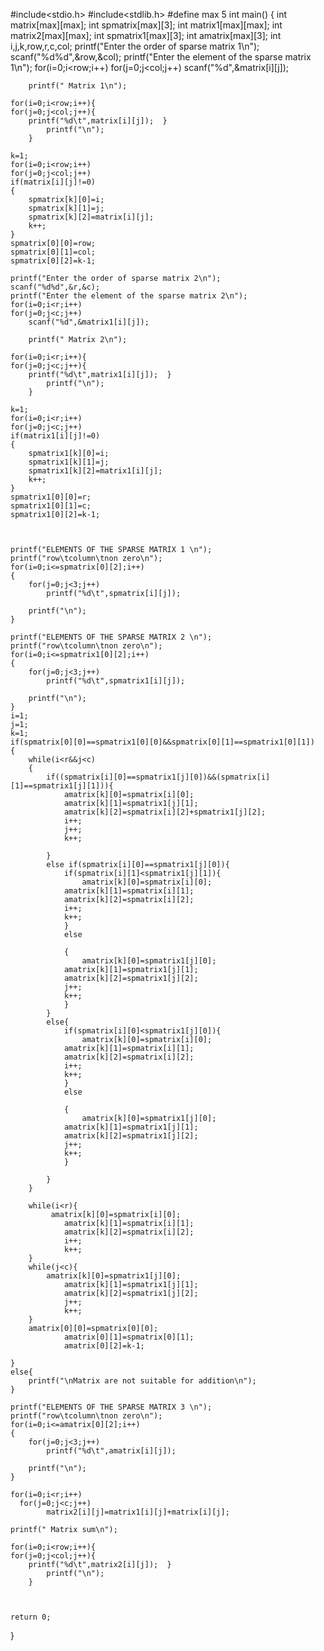 
#include<stdio.h>
#include<stdlib.h>
#define max 5
int main()
{
	int matrix[max][max];
	int spmatrix[max][3];
	int matrix1[max][max];
    int matrix2[max][max];
	int spmatrix1[max][3];
	int amatrix[max][3];
	int i,j,k,row,r,c,col;
	printf("Enter the order of sparse matrix 1\n");
	scanf("%d%d",&row,&col);
	printf("Enter the element of the sparse matrix 1\n");
	for(i=0;i<row;i++)
	for(j=0;j<col;j++)
	 scanf("%d",&matrix[i][j]);
		
		printf(" Matrix 1\n");
		
 	for(i=0;i<row;i++){
	for(j=0;j<col;j++){
		printf("%d\t",matrix[i][j]);  }
			printf("\n");
		}
		
	k=1;
	for(i=0;i<row;i++)
	for(j=0;j<col;j++)
	if(matrix[i][j]!=0)
	{
		spmatrix[k][0]=i;
		spmatrix[k][1]=j;
		spmatrix[k][2]=matrix[i][j];
		k++;
	}
	spmatrix[0][0]=row;
	spmatrix[0][1]=col;
	spmatrix[0][2]=k-1;
	
	printf("Enter the order of sparse matrix 2\n");
	scanf("%d%d",&r,&c);
	printf("Enter the element of the sparse matrix 2\n");
	for(i=0;i<r;i++)
	for(j=0;j<c;j++)
		scanf("%d",&matrix1[i][j]);
		
		printf(" Matrix 2\n");
		
 	for(i=0;i<r;i++){
	for(j=0;j<c;j++){
		printf("%d\t",matrix1[i][j]);  }
			printf("\n");
		}
		
	k=1;
	for(i=0;i<r;i++)
	for(j=0;j<c;j++)
	if(matrix1[i][j]!=0)
	{
		spmatrix1[k][0]=i;
		spmatrix1[k][1]=j;
		spmatrix1[k][2]=matrix1[i][j];
		k++;
	}
	spmatrix1[0][0]=r;
	spmatrix1[0][1]=c;
	spmatrix1[0][2]=k-1;
	
	

	printf("ELEMENTS OF THE SPARSE MATRIX 1 \n");
	printf("row\tcolumn\tnon zero\n");
	for(i=0;i<=spmatrix[0][2];i++)
	{
		for(j=0;j<3;j++)
			printf("%d\t",spmatrix[i][j]);

		printf("\n");
	}
	
	printf("ELEMENTS OF THE SPARSE MATRIX 2 \n");
	printf("row\tcolumn\tnon zero\n");
	for(i=0;i<=spmatrix1[0][2];i++)
	{
		for(j=0;j<3;j++)
			printf("%d\t",spmatrix1[i][j]);

		printf("\n");
	}
	i=1;
	j=1;
	k=1;
	if(spmatrix[0][0]==spmatrix1[0][0]&&spmatrix[0][1]==spmatrix1[0][1])
	{
	    while(i<r&&j<c)
	    {
	        if((spmatrix[i][0]==spmatrix1[j][0])&&(spmatrix[i][1]==spmatrix1[j][1])){
	            amatrix[k][0]=spmatrix[i][0];
	            amatrix[k][1]=spmatrix1[j][1];
	            amatrix[k][2]=spmatrix[i][2]+spmatrix1[j][2];
	            i++;
	            j++;
	            k++;
	            
	        }
	        else if(spmatrix[i][0]==spmatrix1[j][0]){
	            if(spmatrix[i][1]<spmatrix1[j][1]){
	                amatrix[k][0]=spmatrix[i][0];
	            amatrix[k][1]=spmatrix[i][1];
	            amatrix[k][2]=spmatrix[i][2];
	            i++;
	            k++;
	            }
	            else
	            
	            {
	                amatrix[k][0]=spmatrix1[j][0];
	            amatrix[k][1]=spmatrix1[j][1];
	            amatrix[k][2]=spmatrix1[j][2];
	            j++;
	            k++;
	            }
	        }
	        else{
	            if(spmatrix[i][0]<spmatrix1[j][0]){
	                amatrix[k][0]=spmatrix[i][0];
	            amatrix[k][1]=spmatrix[i][1];
	            amatrix[k][2]=spmatrix[i][2];
	            i++;
	            k++;
	            }
	            else
	            
	            {
	                amatrix[k][0]=spmatrix1[j][0];
	            amatrix[k][1]=spmatrix1[j][1];
	            amatrix[k][2]=spmatrix1[j][2];
	            j++;
	            k++;
	            }
	            
	        }
	    }
	    
	    while(i<r){
	         amatrix[k][0]=spmatrix[i][0];
	            amatrix[k][1]=spmatrix[i][1];
	            amatrix[k][2]=spmatrix[i][2];
	            i++;
	            k++;
	    }
	    while(j<c){
	        amatrix[k][0]=spmatrix1[j][0];
	            amatrix[k][1]=spmatrix1[j][1];
	            amatrix[k][2]=spmatrix1[j][2];
	            j++;
	            k++;
	    }
	    amatrix[0][0]=spmatrix[0][0];
	            amatrix[0][1]=spmatrix[0][1];
	            amatrix[0][2]=k-1;
	    
	}
	else{
	    printf("\nMatrix are not suitable for addition\n");
	}
	
	printf("ELEMENTS OF THE SPARSE MATRIX 3 \n");
	printf("row\tcolumn\tnon zero\n");
	for(i=0;i<=amatrix[0][2];i++)
	{
		for(j=0;j<3;j++)
			printf("%d\t",amatrix[i][j]);

		printf("\n");
	}
	
	for(i=0;i<r;i++)
	  for(j=0;j<c;j++)
	        matrix2[i][j]=matrix1[i][j]+matrix[i][j];
	        
	printf(" Matrix sum\n");
		
 	for(i=0;i<row;i++){
	for(j=0;j<col;j++){
		printf("%d\t",matrix2[i][j]);  }
			printf("\n");
		}
	        
	 
	
	return 0;
}
